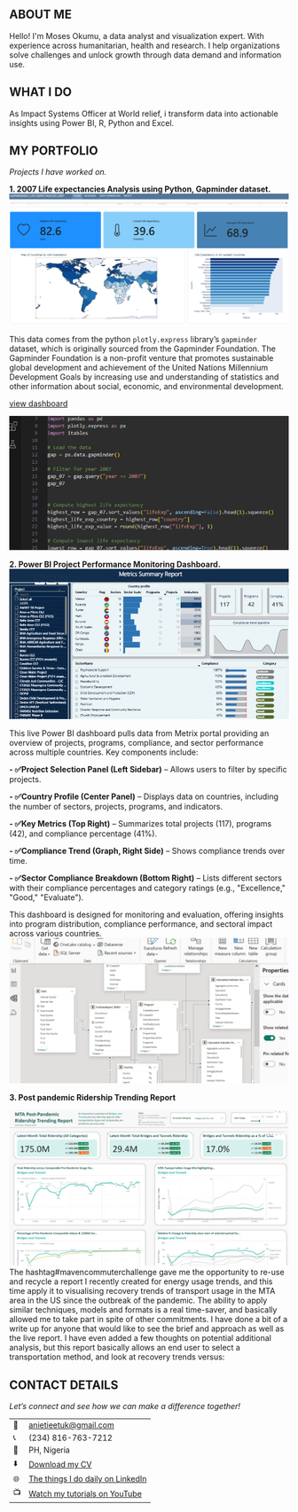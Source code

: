 <!--Section 1: Introduce your self-->
## ABOUT ME

Hello! I'm Moses Okumu, a data analyst and visualization expert. With experience across humanitarian, health and research. I help organizations solve challenges and unlock growth through data demand and information use.


<!--Mention your top/relevant skills here - core and soft skills-->
## WHAT I DO

As Impact Systems Officer at World relief, i transform data into actionable insights using Power BI, R, Python and Excel.

<!--Section 2: List 3-4 key projects-->
## MY PORTFOLIO

*Projects I have worked on.*

**1. 2007 Life expectancies Analysis using Python, Gapminder dataset.**
![image](gapminder.png)

This data comes from the python `plotly.express` library’s `gapminder` dataset, which is originally sourced from the Gapminder Foundation.
The Gapminder Foundation is a non-profit venture that promotes sustainable global development and achievement of the United Nations Millennium Development Goals by increasing use and understanding of statistics and other information about social, economic, and environmental development.

[view dashboard](https://mose742.github.io/my_first_repo_2025/gapminder_copy.html)

![image](code.png)

**2. Power BI Project Performance Monitoring Dashboard.**
![image](metrix.png)

This live Power BI dashboard pulls data from Metrix portal providing an overview of projects, programs, compliance, and sector performance across multiple countries. Key components include:

**- ✅Project Selection Panel (Left Sidebar)** – Allows users to filter by specific projects.

**- ✅Country Profile (Center Panel)** – Displays data on countries, including the number of sectors, projects, programs, and indicators.

**- ✅Key Metrics (Top Right)** – Summarizes total projects (117), programs (42), and compliance percentage (41%).

**- ✅Compliance Trend (Graph, Right Side)** – Shows compliance trends over time.

**- ✅Sector Compliance Breakdown (Bottom Right)** – Lists different sectors with their compliance percentages and category ratings (e.g., "Excellence," "Good," "Evaluate").

This dashboard is designed for monitoring and evaluation, offering insights into program distribution, compliance performance, and sectoral impact across various countries. 
![image](model.png)

**3. Post pandemic Ridership Trending Report**

![image](linkdn2025.png)
The hashtag#mavencommuterchallenge gave me the opportunity to re-use and recycle a report I recently created for energy usage trends, and this time apply it to visualising recovery trends of transport usage in the MTA area in the US since the outbreak of the pandemic.
The ability to apply similar techniques, models and formats is a real time-saver, and basically allowed me to take part in spite of other commitments.
I have done a bit of a write up for anyone that would like to see the brief and approach as well as the live report. 
I have even added a few thoughts on potential additional analysis, but this report basically allows an end user to select a transportation method, and look at recovery trends versus: 


## CONTACT DETAILS

*Let’s connect and see how we can make a difference together!*
<table>
  <tbody>
    <tr>
      <td>📧</td>
      <td><a href="mailto:anietieetuk@gmail.com">anietieetuk@gmail.com</a></td>
    </tr>
    <tr>
      <td>📞</td>
      <td>(234) 816-763-7212</td>
    </tr>
    <tr>
      <td>📍</td>
      <td>PH, Nigeria</td>
    </tr>
    <tr>
      <td>⬇️</td>
      <td><a href="https://etuk123456.github.io/portfolio1/docs/Profile.pdf">Download my CV</a></td>
    </tr>
    <tr>
      <td>🌐</td>
      <td><a href="https://linkedin.com/in/etukanietie">The things I do daily on LinkedIn</a></td>
    </tr>
    <tr>
      <td>📺</td>
      <td><a href="https://www.youtube.com/@LearnwithEtuk">Watch my tutorials on YouTube</a></td>
    </tr>
  </tbody>
</table>

   





